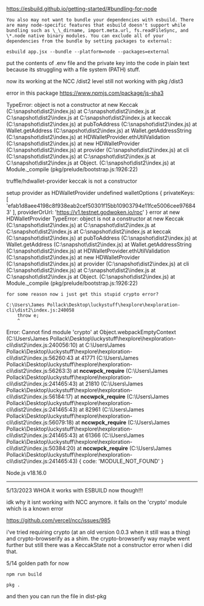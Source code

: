 https://esbuild.github.io/getting-started/#bundling-for-node

```
You also may not want to bundle your dependencies with esbuild. There are many node-specific features that esbuild doesn't support while bundling such as \_\_dirname, import.meta.url, fs.readFileSync, and \*.node native binary modules. You can exclude all of your dependencies from the bundle by setting packages to external:

esbuild app.jsx --bundle --platform=node --packages=external
```

put the contents of .env file and the private key into the code in plain text because its struggling with a file system (PATH) stuff.

now its working at the NCC /dist2 level
still not working with pkg /dist3

error in this package
https://www.npmjs.com/package/js-sha3

TypeError: object is not a constructor
at new Keccak (C:\snapshot\dist2\index.js)
at C:\snapshot\dist2\index.js
at C:\snapshot\dist2\index.js
at C:\snapshot\dist2\index.js
at keccak (C:\snapshot\dist2\index.js)
at pubToAddress (C:\snapshot\dist2\index.js)
at Wallet.getAddress (C:\snapshot\dist2\index.js)
at Wallet.getAddressString (C:\snapshot\dist2\index.js)
at HDWalletProvider.ethUtilValidation (C:\snapshot\dist2\index.js)
at new HDWalletProvider (C:\snapshot\dist2\index.js)
at provider (C:\snapshot\dist2\index.js)
at cli (C:\snapshot\dist2\index.js)
at C:\snapshot\dist2\index.js
at C:\snapshot\dist2\index.js
at Object.<anonymous> (C:\snapshot\dist2\index.js)
at Module.\_compile (pkg/prelude/bootstrap.js:1926:22)

truffle/hdwallet-provider keccak is not a constructor

setup provider as HDWalletProvider undefined
walletOptions {
privateKeys: [
'efab1d8aee4198c8f938eab2cef50301f15bb10903794e11fce5006cee976843'
],
providerOrUrl: 'https://v1.testnet.godwoken.io/rpc'
}
error at new HDWalletProvider
TypeError: object is not a constructor
at new Keccak (C:\snapshot\dist2\index.js)
at C:\snapshot\dist2\index.js
at C:\snapshot\dist2\index.js
at C:\snapshot\dist2\index.js
at keccak (C:\snapshot\dist2\index.js)
at pubToAddress (C:\snapshot\dist2\index.js)
at Wallet.getAddress (C:\snapshot\dist2\index.js)
at Wallet.getAddressString (C:\snapshot\dist2\index.js)
at HDWalletProvider.ethUtilValidation (C:\snapshot\dist2\index.js)
at new HDWalletProvider (C:\snapshot\dist2\index.js)
at provider (C:\snapshot\dist2\index.js)
at cli (C:\snapshot\dist2\index.js)
at C:\snapshot\dist2\index.js
at C:\snapshot\dist2\index.js
at Object.<anonymous> (C:\snapshot\dist2\index.js)
at Module.\_compile (pkg/prelude/bootstrap.js:1926:22)

    for some reason now i just get this stupid crypto error?

    C:\Users\James Pollack\Desktop\luckystuff\hexplore\hexploration-cli\dist2\index.js:240058
        throw e;
        ^

Error: Cannot find module 'crypto'
at Object.webpackEmptyContext (C:\Users\James Pollack\Desktop\luckystuff\hexplore\hexploration-cli\dist2\index.js:240056:10)
at C:\Users\James Pollack\Desktop\luckystuff\hexplore\hexploration-cli\dist2\index.js:56260:43
at 41771 (C:\Users\James Pollack\Desktop\luckystuff\hexplore\hexploration-cli\dist2\index.js:56263:3)
at **nccwpck_require** (C:\Users\James Pollack\Desktop\luckystuff\hexplore\hexploration-cli\dist2\index.js:241465:43)
at 21810 (C:\Users\James Pollack\Desktop\luckystuff\hexplore\hexploration-cli\dist2\index.js:56184:17)
at **nccwpck_require** (C:\Users\James Pollack\Desktop\luckystuff\hexplore\hexploration-cli\dist2\index.js:241465:43)
at 82961 (C:\Users\James Pollack\Desktop\luckystuff\hexplore\hexploration-cli\dist2\index.js:56079:18)
at **nccwpck_require** (C:\Users\James Pollack\Desktop\luckystuff\hexplore\hexploration-cli\dist2\index.js:241465:43)
at 61366 (C:\Users\James Pollack\Desktop\luckystuff\hexplore\hexploration-cli\dist2\index.js:50384:20)
at **nccwpck_require** (C:\Users\James Pollack\Desktop\luckystuff\hexplore\hexploration-cli\dist2\index.js:241465:43) {
code: 'MODULE_NOT_FOUND'
}

Node.js v18.16.0

---

5/13/2023
WHOA
it works with ESBUILD now though!!!

idk why it isnt working with NCC anymore. it fails on the 'crypto' module which is a known error

https://github.com/vercel/ncc/issues/985

i've tried requiring crypto (at an old version 0.0.3 when it still was a thing) and crypto-browserify as a shim. the crypto-browserify way maybe went further but still there was a KeccakState not a constructor error when i did that.

5/14
golden path for now

```
npm run build
```

```
pkg .
```

and then you can run the file in dist-pkg
